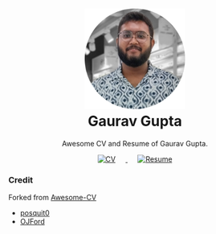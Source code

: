 <h1 align="center">
    <img alt="GG" src="https://github.com/airwarriorg91/Awesome-CV/raw/master/gaurav-circle.jpg" width="200px" height="200px" />
  <br />
  Gaurav Gupta
</h1>

<p align="center">
  Awesome CV and Resume of Gaurav Gupta.
</p>

<p align="center">
  <a href="cv.pdf">
    <img src="https://img.shields.io/badge/Curriculum%20Vitae-C7EAE4" alt="CV" height="40" style="margin-right: 20px;">
  </a>

  <a href="resume.pdf">
    <img src="https://img.shields.io/badge/Resume-EF2D5E" alt="Resume" height="40" style="margin-left: 20px;">
  </a>
</p>



### Credit
Forked from [Awesome-CV](https://github.com/posquit0/Awesome-CV)
- [posquit0](https://github.com/posquit0)
- [OJFord](https://github.com/OJFord)

